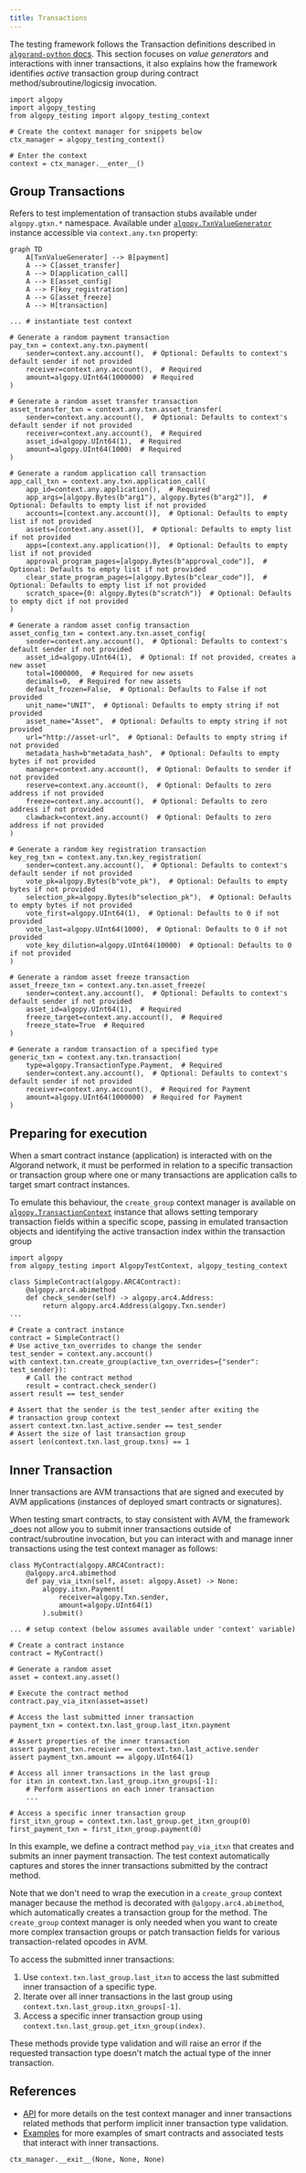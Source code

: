 ```yaml
---
title: Transactions
---
```


The testing framework follows the Transaction definitions described in [`algorand-python` docs](https://algorand-python.readthedocs.io/en/latest/algorand_sdk/transactions.html). This section focuses on _value generators_ and interactions with inner transactions, it also explains how the framework identifies _active_ transaction group during contract method/subroutine/logicsig invocation.

```{testsetup}
import algopy
import algopy_testing
from algopy_testing import algopy_testing_context

# Create the context manager for snippets below
ctx_manager = algopy_testing_context()

# Enter the context
context = ctx_manager.__enter__()
```

## Group Transactions

Refers to test implementation of transaction stubs available under `algopy.gtxn.*` namespace. Available under [`algopy.TxnValueGenerator`](../api) instance accessible via `context.any.txn` property:

```{mermaid}
graph TD
    A[TxnValueGenerator] --> B[payment]
    A --> C[asset_transfer]
    A --> D[application_call]
    A --> E[asset_config]
    A --> F[key_registration]
    A --> G[asset_freeze]
    A --> H[transaction]
```

```{testcode}
... # instantiate test context

# Generate a random payment transaction
pay_txn = context.any.txn.payment(
    sender=context.any.account(),  # Optional: Defaults to context's default sender if not provided
    receiver=context.any.account(),  # Required
    amount=algopy.UInt64(1000000)  # Required
)

# Generate a random asset transfer transaction
asset_transfer_txn = context.any.txn.asset_transfer(
    sender=context.any.account(),  # Optional: Defaults to context's default sender if not provided
    receiver=context.any.account(),  # Required
    asset_id=algopy.UInt64(1),  # Required
    amount=algopy.UInt64(1000)  # Required
)

# Generate a random application call transaction
app_call_txn = context.any.txn.application_call(
    app_id=context.any.application(),  # Required
    app_args=[algopy.Bytes(b"arg1"), algopy.Bytes(b"arg2")],  # Optional: Defaults to empty list if not provided
    accounts=[context.any.account()],  # Optional: Defaults to empty list if not provided
    assets=[context.any.asset()],  # Optional: Defaults to empty list if not provided
    apps=[context.any.application()],  # Optional: Defaults to empty list if not provided
    approval_program_pages=[algopy.Bytes(b"approval_code")],  # Optional: Defaults to empty list if not provided
    clear_state_program_pages=[algopy.Bytes(b"clear_code")],  # Optional: Defaults to empty list if not provided
    scratch_space={0: algopy.Bytes(b"scratch")}  # Optional: Defaults to empty dict if not provided
)

# Generate a random asset config transaction
asset_config_txn = context.any.txn.asset_config(
    sender=context.any.account(),  # Optional: Defaults to context's default sender if not provided
    asset_id=algopy.UInt64(1),  # Optional: If not provided, creates a new asset
    total=1000000,  # Required for new assets
    decimals=0,  # Required for new assets
    default_frozen=False,  # Optional: Defaults to False if not provided
    unit_name="UNIT",  # Optional: Defaults to empty string if not provided
    asset_name="Asset",  # Optional: Defaults to empty string if not provided
    url="http://asset-url",  # Optional: Defaults to empty string if not provided
    metadata_hash=b"metadata_hash",  # Optional: Defaults to empty bytes if not provided
    manager=context.any.account(),  # Optional: Defaults to sender if not provided
    reserve=context.any.account(),  # Optional: Defaults to zero address if not provided
    freeze=context.any.account(),  # Optional: Defaults to zero address if not provided
    clawback=context.any.account()  # Optional: Defaults to zero address if not provided
)

# Generate a random key registration transaction
key_reg_txn = context.any.txn.key_registration(
    sender=context.any.account(),  # Optional: Defaults to context's default sender if not provided
    vote_pk=algopy.Bytes(b"vote_pk"),  # Optional: Defaults to empty bytes if not provided
    selection_pk=algopy.Bytes(b"selection_pk"),  # Optional: Defaults to empty bytes if not provided
    vote_first=algopy.UInt64(1),  # Optional: Defaults to 0 if not provided
    vote_last=algopy.UInt64(1000),  # Optional: Defaults to 0 if not provided
    vote_key_dilution=algopy.UInt64(10000)  # Optional: Defaults to 0 if not provided
)

# Generate a random asset freeze transaction
asset_freeze_txn = context.any.txn.asset_freeze(
    sender=context.any.account(),  # Optional: Defaults to context's default sender if not provided
    asset_id=algopy.UInt64(1),  # Required
    freeze_target=context.any.account(),  # Required
    freeze_state=True  # Required
)

# Generate a random transaction of a specified type
generic_txn = context.any.txn.transaction(
    type=algopy.TransactionType.Payment,  # Required
    sender=context.any.account(),  # Optional: Defaults to context's default sender if not provided
    receiver=context.any.account(),  # Required for Payment
    amount=algopy.UInt64(1000000)  # Required for Payment
)
```

## Preparing for execution

When a smart contract instance (application) is interacted with on the Algorand network, it must be performed in relation to a specific transaction or transaction group where one or many transactions are application calls to target smart contract instances.

To emulate this behaviour, the `create_group` context manager is available on [`algopy.TransactionContext`](../api) instance that allows setting temporary transaction fields within a specific scope, passing in emulated transaction objects and identifying the active transaction index within the transaction group

```{testcode}
import algopy
from algopy_testing import AlgopyTestContext, algopy_testing_context

class SimpleContract(algopy.ARC4Contract):
    @algopy.arc4.abimethod
    def check_sender(self) -> algopy.arc4.Address:
        return algopy.arc4.Address(algopy.Txn.sender)
...

# Create a contract instance
contract = SimpleContract()
# Use active_txn_overrides to change the sender
test_sender = context.any.account()
with context.txn.create_group(active_txn_overrides={"sender": test_sender}):
    # Call the contract method
    result = contract.check_sender()
assert result == test_sender

# Assert that the sender is the test_sender after exiting the
# transaction group context
assert context.txn.last_active.sender == test_sender
# Assert the size of last transaction group
assert len(context.txn.last_group.txns) == 1
```

## Inner Transaction

Inner transactions are AVM transactions that are signed and executed by AVM applications (instances of deployed smart contracts or signatures).

When testing smart contracts, to stay consistent with AVM, the framework \_does not allow you to submit inner transactions outside of contract/subroutine invocation, but you can interact with and manage inner transactions using the test context manager as follows:

```{testcode}
class MyContract(algopy.ARC4Contract):
    @algopy.arc4.abimethod
    def pay_via_itxn(self, asset: algopy.Asset) -> None:
        algopy.itxn.Payment(
            receiver=algopy.Txn.sender,
            amount=algopy.UInt64(1)
        ).submit()

... # setup context (below assumes available under 'context' variable)

# Create a contract instance
contract = MyContract()

# Generate a random asset
asset = context.any.asset()

# Execute the contract method
contract.pay_via_itxn(asset=asset)

# Access the last submitted inner transaction
payment_txn = context.txn.last_group.last_itxn.payment

# Assert properties of the inner transaction
assert payment_txn.receiver == context.txn.last_active.sender
assert payment_txn.amount == algopy.UInt64(1)

# Access all inner transactions in the last group
for itxn in context.txn.last_group.itxn_groups[-1]:
    # Perform assertions on each inner transaction
    ...

# Access a specific inner transaction group
first_itxn_group = context.txn.last_group.get_itxn_group(0)
first_payment_txn = first_itxn_group.payment(0)
```

In this example, we define a contract method `pay_via_itxn` that creates and submits an inner payment transaction. The test context automatically captures and stores the inner transactions submitted by the contract method.

Note that we don't need to wrap the execution in a `create_group` context manager because the method is decorated with `@algopy.arc4.abimethod`, which automatically creates a transaction group for the method. The `create_group` context manager is only needed when you want to create more complex transaction groups or patch transaction fields for various transaction-related opcodes in AVM.

To access the submitted inner transactions:

1. Use `context.txn.last_group.last_itxn` to access the last submitted inner transaction of a specific type.
2. Iterate over all inner transactions in the last group using `context.txn.last_group.itxn_groups[-1]`.
3. Access a specific inner transaction group using `context.txn.last_group.get_itxn_group(index)`.

These methods provide type validation and will raise an error if the requested transaction type doesn't match the actual type of the inner transaction.

## References

-   [API](../api) for more details on the test context manager and inner transactions related methods that perform implicit inner transaction type validation.
-   [Examples](../examples) for more examples of smart contracts and associated tests that interact with inner transactions.

```{testcleanup}
ctx_manager.__exit__(None, None, None)
```